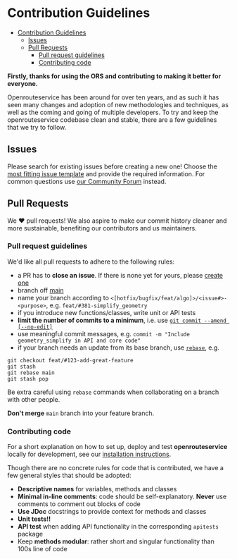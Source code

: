 # Contribution Guidelines

<!-- TOC depthFrom:1 depthTo:6 withLinks:1 updateOnSave:1 orderedList:0 -->

- [Contribution Guidelines](#contribution-guidelines)
	- [Issues](#issues)
	- [Pull Requests](#pull-requests)
		- [Pull request guidelines](#pull-request-guidelines)
		- [Contributing code](#contributing-code)

<!-- /TOC -->

**Firstly, thanks for using the ORS and contributing to making it better for everyone.**

Openrouteservice has been around for over ten years, and as such it has seen many changes and adoption of new
methodologies and techniques, as well as the coming and going of multiple developers.
To try and keep the openrouteservice codebase clean and stable, there are a few guidelines that we try to follow.

## Issues

Please search for existing issues before creating a new one!
Choose the [most fitting issue template](https://github.com/GIScience/openrouteservice/issues/new) and provide the
required information.
For common questions use [our Community Forum](https://ask.openrouteservice.org) instead.

## Pull Requests

We :heart: pull requests! We also aspire to make our commit history cleaner and more sustainable, benefiting our contributors and us maintainers.

### Pull request guidelines

We'd like all pull requests to adhere to the following rules:

- a PR has to **close an issue**. If there is none yet for yours, please [create one](https://github.com/GIScience/openrouteservice/issues/new)
- branch off [main](https://github.com/GIScience/openrouteservice/tree/main)
- name your branch according to `<[hotfix/bugfix/feat/algo]>/<issue#>-<purpose>`, e.g. `feat/#381-simplify_geometry`
- if you introduce new functions/classes, write unit or API tests
- **limit the number of commits to a minimum**, i.e. use [`git commit --amend [--no-edit]`](https://www.atlassian.com/git/tutorials/rewriting-history#git-commit--amend)
- use meaningful commit messages, e.g. `commit -m "Include geometry_simplify in API and core code"`
- if your branch needs an update from its base branch, use [`rebase`](https://blog.algolia.com/master-git-rebase/#rebasing-on-the-base-branch), e.g.

```
git checkout feat/#123-add-great-feature
git stash
git rebase main
git stash pop
```

Be extra careful using `rebase` commands when collaborating on a branch with other people.

**Don't merge** `main` branch into your feature branch.

### Contributing code

For a short explanation on how to set up, deploy and test **openrouteservice** locally for development, see our [installation instructions](https://GIScience.github.io/openrouteservice/installation/Building-from-Source).

Though there are no concrete rules for code that is contributed, we have a few general styles that should be adopted:

- **Descriptive names** for variables, methods and classes
- **Minimal in-line comments**: code should be self-explanatory. **Never** use comments to comment out blocks of code
- **Use JDoc** docstrings to provide context for methods and classes
- **Unit tests!!**
- **API test** when adding API functionality in the corresponding `apitests` package
- Keep **methods modular**: rather short and singular functionality than 100s line of code
